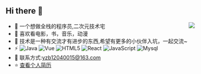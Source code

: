 ## Hi there 👋     
* 🏡 一个想做全栈的程序员,二次元技术宅  <img align="right" src="https://github-readme-stats.vercel.app/api?username=gudanya123&show_icons=true&theme=graywhite&bg_color=0,EC6C6C,FFD479,FFFC79,73FA79&line_height=21">
* 🤔  喜欢看电影，书，音乐，动漫  
* 🌱  技术是一种有交流才有进步的东西,希望有更多的小伙伴入坑，一起交流~  
*  ⚡ ![Java](https://img.shields.io/badge/-Java-00599C?style=flat-square&logo=Java)
     ![Vue](https://img.shields.io/badge/-Vue-00599C?style=flat-square&logo=Vue)
     ![HTML5](https://img.shields.io/badge/-HTML5-E34F26?style=flat-square&logo=html5&logoColor=white)
     ![React](https://img.shields.io/badge/-React-black?style=flat-square&logo=React)
     ![JavaScript](https://img.shields.io/badge/-JavaScript-181717?style=flat-square&logo=JavaScript)
     ![Mysql](https://img.shields.io/badge/-Mysql-181717?style=flat-square&logo=Mysql)  
* 💬  联系方式:yzb12040015@163.com  
* ⭐️  [查看个人简历](https://gudanya123.github.io/myResume/)





